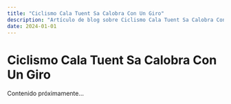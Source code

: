 ```yaml
---
title: "Ciclismo Cala Tuent Sa Calobra Con Un Giro"
description: "Artículo de blog sobre Ciclismo Cala Tuent Sa Calobra Con Un Giro"
date: 2024-01-01
---
```


# Ciclismo Cala Tuent Sa Calobra Con Un Giro

Contenido próximamente...

